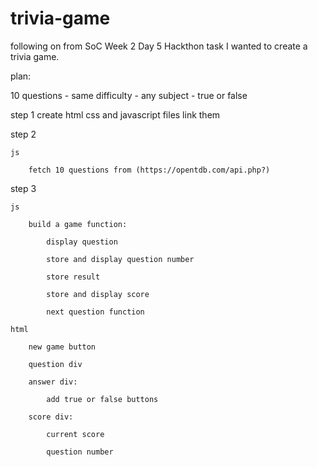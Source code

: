 # trivia-game

following on from SoC Week 2 Day 5 Hackthon task I wanted to create a trivia game.

plan:

10 questions - same difficulty - any subject - true or false

step 1 create html css and javascript files link them

step 2 

    js
    
        fetch 10 questions from (https://opentdb.com/api.php?)

step 3 

    js

        build a game function:

            display question
            
            store and display question number
            
            store result
            
            store and display score

            next question function

    html

        new game button

        question div 

        answer div:

            add true or false buttons

        score div:

            current score

            question number




